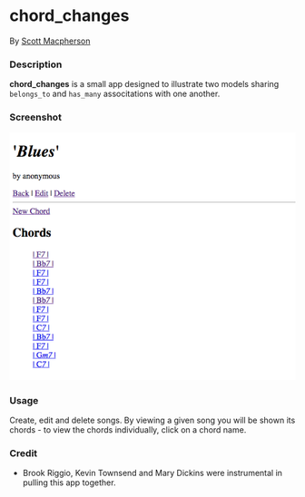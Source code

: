 # chord_changes
By [Scott Macpherson](https://github.com/scottmacphersonmusic)
### Description
**chord_changes** is a small app designed to illustrate two models sharing `belongs_to` and `has_many` associtations with one another.
### Screenshot
![Song has_many Chords](app/assets/images/songs_have_chords.png)
### Usage
Create, edit and delete songs.  By viewing a given song you will be shown its chords - to view the chords individually, click on a chord name.
### Credit
- Brook Riggio, Kevin Townsend and Mary Dickins were instrumental in pulling this app together.
